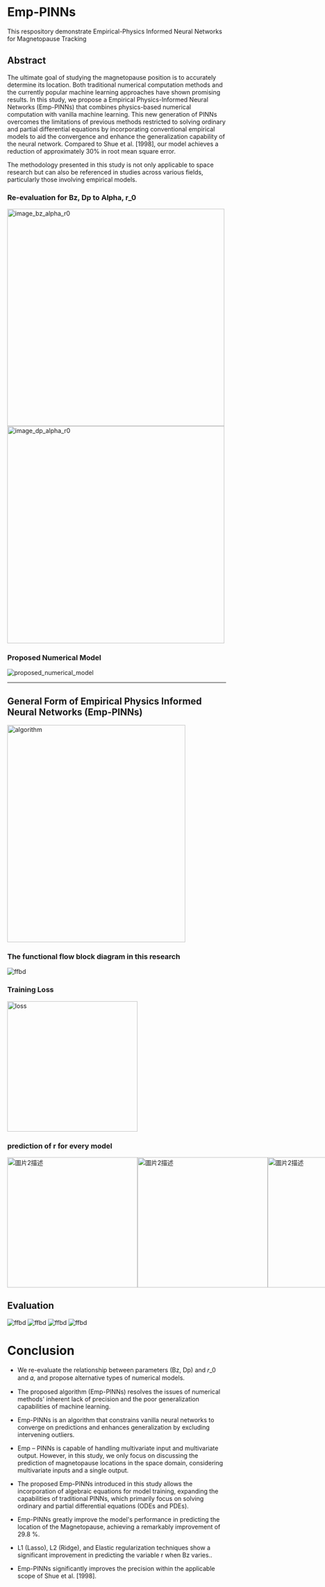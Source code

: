 # Emp-PINNs
This respository demonstrate Empirical-Physics Informed Neural Networks for Magnetopause Tracking

## Abstract
The ultimate goal of studying the magnetopause position is to accurately determine its location. Both traditional numerical computation methods and the currently popular machine learning approaches have shown promising results. In this study, we propose a Empirical Physics-Informed Neural Networks (Emp-PINNs) that combines physics-based numerical computation with vanilla machine learning. This new generation of PINNs overcomes the limitations of previous methods restricted to solving ordinary and partial differential equations by incorporating conventional empirical models to aid the convergence and enhance the generalization capability of the neural network. Compared to Shue et al. [1998], our model achieves a reduction of approximately 30% in root mean square error.

The methodology presented in this study is not only applicable to space research but can also be referenced in studies across various fields, particularly those involving empirical models.

### Re-evaluation for Bz, Dp to Alpha, r_0
<img src="Image/image_alpha_r0_bz.png" alt="image_bz_alpha_r0" width="500">

<img src="Image/image_alpha_r0_bz.png" alt="image_dp_alpha_r0" width="500">

### Proposed Numerical Model
<img src="Image/proposed_numerical.jpg" alt="proposed_numerical_model">

-------------------------------------------------------------------------------------
## General Form of Empirical Physics Informed Neural Networks (Emp-PINNs)
<img src="Image/algorithm.png" alt="algorithm" width="410" height="500">


### The functional flow block diagram in this research
<img src="Image/proposed_algorithm_ffbd.jpg" alt="ffbd">

### Training Loss
<img src="Image/training_loss.png" alt="loss" width="300">


### prediction of r for every model
<div style="display: flex; align-items: center;">
  <img src="Image/image_shue.png" alt="圖片2描述" style="width: 300px; height: auto;">
  <img src="Image/image_proposed.png" alt="圖片2描述" style="width: 300px; height: auto;">
  <img src="Image/image_nn.png" alt="圖片2描述" style="width: 300px; height: auto;">
  <img src="Image/image_pinn_shue.png" alt="圖片1描述" style="width: 300px; height: auto;">
  <img src="Image/image_pinn_hou.png" alt="圖片2描述" style="width: 300px; height: auto;">
</div>


## Evaluation
<img src="Image/image_appli.png" alt="ffbd">

<img src="Image/iamge_bz.png" alt="ffbd">

<img src="Image/image_dp.png" alt="ffbd">

<img src="Image/image_angle.png" alt="ffbd">


# Conclusion
- We re-evaluate the relationship between parameters (Bz, Dp) and 𝑟_0   and 𝛼, and propose alternative types of numerical models.

- The proposed algorithm (Emp-PINNs) resolves the issues of numerical methods' inherent lack of precision and the poor generalization capabilities of machine learning.


- Emp-PINNs is an algorithm that constrains vanilla neural networks to converge on predictions and enhances generalization by excluding intervening outliers.

- Emp – PINNs is capable of handling multivariate input and multivariate output. However, in this study, we only focus on discussing the prediction of magnetopause locations in the space domain, considering multivariate inputs and a single output.

- The proposed Emp-PINNs introduced in this study allows the incorporation of algebraic equations for model training, expanding the capabilities of traditional PINNs, which primarily focus on solving ordinary and partial differential equations (ODEs and PDEs).

- Emp-PINNs greatly improve the model's performance in predicting the location of the Magnetopause, achieving a remarkably improvement of 29.8 %.

- L1 (Lasso), L2 (Ridge), and Elastic regularization techniques show a significant improvement in predicting the variable r when Bz varies..

- Emp-PINNs significantly improves the precision within the applicable scope of Shue et al. [1998].

